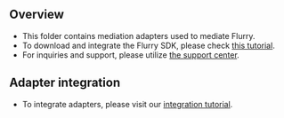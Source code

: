 ## Overview
  * This folder contains mediation adapters used to mediate Flurry.
  * To download and integrate the Flurry SDK, please check [this tutorial](https://developer.yahoo.com/flurry/docs/integrateflurry/android/#install-flurry-android-sdk).
  * For inquiries and support, please utilize [the support center](https://developer.yahoo.com/flurry/docs/faq/faqpublisher/android/).
  
## Adapter integration
  * To integrate adapters, please visit our [integration tutorial](https://developers.mopub.com/docs/android/integrating-networks/).